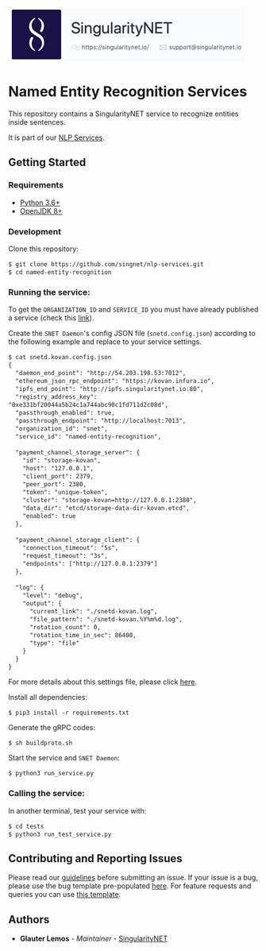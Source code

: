 [issue-template]: ../../../issues/new?template=BUG_REPORT.md
[feature-template]: ../../../issues/new?template=FEATURE_REQUEST.md

![singnetlogo](../docs/assets/singnet-logo.jpg?raw=true 'SingularityNET')

# Named Entity Recognition Services

This repository contains a SingularityNET service to recognize entities inside sentences.
 
It is part of our [NLP Services](https://github.com/singnet/nlp-services).

## Getting Started

### Requirements

- [Python 3.6+](https://www.python.org/downloads/)
- [OpenJDK 8+](https://openjdk.java.net/install/)


### Development

Clone this repository:

```
$ git clone https://github.com/singnet/nlp-services.git
$ cd named-entity-recognition
```

### Running the service:

To get the `ORGANIZATION_ID` and `SERVICE_ID` you must have already published a service 
(check this [link](https://dev.singularitynet.io/tutorials/publish/)).

Create the `SNET Daemon`'s config JSON file (`snetd.config.json`) according to the following example and replace to your service settings.

```
$ cat snetd.kovan.config.json
{
  "daemon_end_point": "http://54.203.198.53:7012",
  "ethereum_json_rpc_endpoint": "https://kovan.infura.io",
  "ipfs_end_point": "http://ipfs.singularitynet.io:80",
  "registry_address_key": "0xe331bf20044a5b24c1a744abc90c1fd711d2c08d",
  "passthrough_enabled": true,
  "passthrough_endpoint": "http://localhost:7013",
  "organization_id": "snet",
  "service_id": "named-entity-recognition",

  "payment_channel_storage_server": {
    "id": "storage-kovan",
    "host": "127.0.0.1",
    "client_port": 2379,
    "peer_port": 2380,
    "token": "unique-token",
    "cluster": "storage-kovan=http://127.0.0.1:2380",
    "data_dir": "etcd/storage-data-dir-kovan.etcd",
    "enabled": true
  },

  "payment_channel_storage_client": {
    "connection_timeout": "5s",
    "request_timeout": "3s",
    "endpoints": ["http://127.0.0.1:2379"]
  },

  "log": {
    "level": "debug",
    "output": {
      "current_link": "./snetd-kovan.log",
      "file_pattern": "./snetd-kovan.%Y%m%d.log",
      "rotation_count": 0,
      "rotation_time_in_sec": 86400,
      "type": "file"
    }
  }
}
```
For more details about this settings file, please click [here](https://github.com/singnet/snet-daemon). 

Install all dependencies:
```
$ pip3 install -r requirements.txt
```

Generate the gRPC codes:
```
$ sh buildproto.sh
```

Start the service and `SNET Daemon`:
```
$ python3 run_service.py
```

### Calling the service:

In another terminal, test your service with:
```
$ cd tests
$ python3 run_test_service.py

```

## Contributing and Reporting Issues

Please read our [guidelines](https://dev.singularitynet.io/docs/contribute/contribution-guidelines/#submitting-an-issue) before submitting an issue. 
If your issue is a bug, please use the bug template pre-populated [here][issue-template]. 
For feature requests and queries you can use [this template][feature-template].

## Authors

* **Glauter Lemos** - *Maintainer* - [SingularityNET](https://www.singularitynet.io)